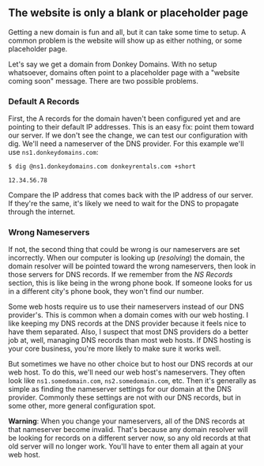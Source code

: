 ## The website is only a blank or placeholder page

Getting a new domain is fun and all, but it can take some time to setup. A common problem is the website will show up as either nothing, or some placeholder page.

Let's say we get a domain from Donkey Domains. With no setup whatsoever, domains often point to a placeholder page with a "website coming soon" message. There are two possible problems.

### Default A Records

First, the A records for the domain haven't been configured yet and are pointing to their default IP addresses. This is an easy fix: point them toward our server. If we don't see the change, we can test our configuration with dig. We'll need a nameserver of the DNS provider. For this example we'll use `ns1.donkeydomains.com`:

```shell
$ dig @ns1.donkeydomains.com donkeyrentals.com +short

12.34.56.78
```

Compare the IP address that comes back with the IP address of our server. If they're the same, it's likely we need to wait for the DNS to propagate through the internet.

### Wrong Nameservers

If not, the second thing that could be wrong is our nameservers are set incorrectly. When our computer is looking up (_resolving_) the domain, the domain resolver will be pointed toward the wrong nameservers, then look in those servers for DNS records. If we remember from the _NS Records_ section, this is like being in the wrong phone book. If someone looks for us in a different city's phone book, they won't find our number.

Some web hosts require us to use their nameservers instead of our DNS provider's. This is common when a domain comes with our web hosting. I like keeping my DNS records at the DNS provider because it feels nice to have them separated. Also, I suspect that most DNS providers do a better job at, well, managing DNS records than most web hosts. If DNS hosting is your core business, you're more likely to make sure it works well.

But sometimes we have no other choice but to host our DNS records at our web host. To do this, we'll need our web host's nameservers. They often look like `ns1.somedomain.com`, `ns2.somedomain.com`, etc. Then it's generally as simple as finding the nameserver settings for our domain at the DNS provider. Commonly these settings are not with our DNS records, but in some other, more general configuration spot.

**Warning**: When you change your nameservers, all of the DNS records at that nameserver become invalid. That's because any domain resolver will be looking for records on a different server now, so any old records at that old server will no longer work. You'll have to enter them all again at your web host.
